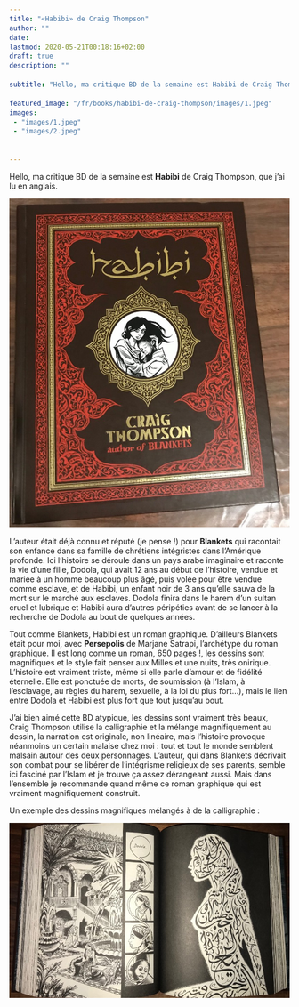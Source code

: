 ```yaml
---
title: "«Habibi» de Craig Thompson"
author: ""
date: 
lastmod: 2020-05-21T00:18:16+02:00
draft: true
description: ""

subtitle: "Hello, ma critique BD de la semaine est Habibi de Craig Thompson, que j’ai lu en anglais."

featured_image: "/fr/books/habibi-de-craig-thompson/images/1.jpeg" 
images:
 - "images/1.jpeg"
 - "images/2.jpeg"


---
```


Hello, ma critique BD de la semaine est **Habibi** de Craig Thompson, que j’ai lu en anglais. 




![image](images/1.jpeg#layoutTextWidth)



L’auteur était déjà connu et réputé (je pense !) pour **Blankets** qui racontait son enfance dans sa famille de chrétiens intégristes dans l’Amérique profonde. Ici l’histoire se déroule dans un pays arabe imaginaire et raconte la vie d’une fille, Dodola, qui avait 12 ans au début de l’histoire, vendue et mariée à un homme beaucoup plus âgé, puis volée pour être vendue comme esclave, et de Habibi, un enfant noir de 3 ans qu’elle sauva de la mort sur le marché aux esclaves. Dodola finira dans le harem d’un sultan cruel et lubrique et Habibi aura d’autres péripéties avant de se lancer à la recherche de Dodola au bout de quelques années.

Tout comme Blankets, Habibi est un roman graphique. D’ailleurs Blankets était pour moi, avec **Persepolis** de Marjane Satrapi, l’archétype du roman graphique. Il est long comme un roman, 650 pages !, les dessins sont magnifiques et le style fait penser aux Milles et une nuits, très onirique. L’histoire est vraiment triste, même si elle parle d’amour et de fidélité éternelle. Elle est ponctuée de morts, de soumission (à l’Islam, à l’esclavage, au règles du harem, sexuelle, à la loi du plus fort…), mais le lien entre Dodola et Habibi est plus fort que tout jusqu’au bout.

J’ai bien aimé cette BD atypique, les dessins sont vraiment très beaux, Craig Thompson utilise la calligraphie et la mélange magnifiquement au dessin, la narration est originale, non linéaire, mais l’histoire provoque néanmoins un certain malaise chez moi : tout et tout le monde semblent malsain autour des deux personnages. L’auteur, qui dans Blankets décrivait son combat pour se libérer de l’intégrisme religieux de ses parents, semble ici fasciné par l’Islam et je trouve ça assez dérangeant aussi. Mais dans l’ensemble je recommande quand même ce roman graphique qui est vraiment magnifiquement construit. 

Un exemple des dessins magnifiques mélangés à de la calligraphie :




![image](images/2.jpeg#layoutTextWidth)
